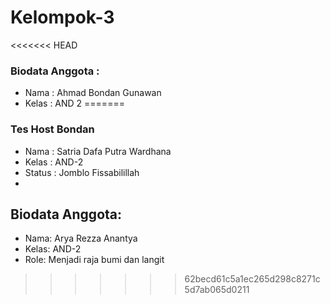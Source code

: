 # Kelompok-3
<<<<<<< HEAD
### Biodata Anggota :
- Nama : Ahmad Bondan Gunawan
- Kelas : AND 2
=======

### Tes Host Bondan
- Nama : Satria Dafa Putra Wardhana
- Kelas : AND-2
- Status : Jomblo Fissabilillah
- 
## Biodata Anggota:
- Nama: Arya Rezza Anantya
- Kelas: AND-2
- Role: Menjadi raja bumi dan langit
>>>>>>> 62becd61c5a1ec265d298c8271c5d7ab065d0211
